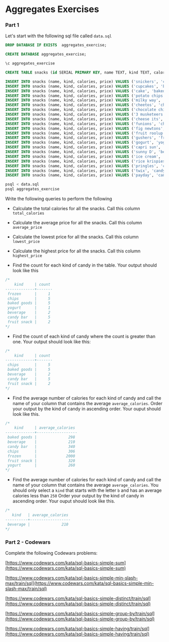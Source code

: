 # Aggregates Exercises

### Part 1

Let's start with the following sql file called `data.sql`

```sql
DROP DATABASE IF EXISTS  aggregates_exercise;

CREATE DATABASE aggregates_exercise;

\c aggregates_exercise

CREATE TABLE snacks (id SERIAL PRIMARY KEY, name TEXT, kind TEXT, calories INTEGER, price REAL);

INSERT INTO snacks (name, kind, calories, price) VALUES ('snickers', 'candy bar', 300, 2.99);
INSERT INTO snacks (name, kind, calories, price) VALUES ('cupcakes', 'baked goods', 260, 2.49);
INSERT INTO snacks (name, kind, calories, price) VALUES ('cake', 'baked goods', 400, 3.99);
INSERT INTO snacks (name, kind, calories, price) VALUES ('potato chips', 'chips', 500, 4.99);
INSERT INTO snacks (name, kind, calories, price) VALUES ('milky way', 'candy bar', 220, 7.99);
INSERT INTO snacks (name, kind, calories, price) VALUES ('cheetos', 'chips', 250, 11.99);
INSERT INTO snacks (name, kind, calories, price) VALUES ('chocolate chip cookie', 'baked goods', 290, 2.89);
INSERT INTO snacks (name, kind, calories, price) VALUES ('3 musketeers', 'candy bar', 230, 1.99);
INSERT INTO snacks (name, kind, calories, price) VALUES ('cheese its', 'chips', 100, 0.99);
INSERT INTO snacks (name, kind, calories, price) VALUES ('funions', 'chips', 280, 2.39);
INSERT INTO snacks (name, kind, calories, price) VALUES ('fig newtons', 'baked goods', 240, 3.99);
INSERT INTO snacks (name, kind, calories, price) VALUES ('fruit roolup', 'fruit snack', 420, 5.39);
INSERT INTO snacks (name, kind, calories, price) VALUES ('gushers', 'fruit snack', 220, 3.38);
INSERT INTO snacks (name, kind, calories, price) VALUES ('gogurt', 'yogurt', 260, 5.32);
INSERT INTO snacks (name, kind, calories, price) VALUES ('capri sun', 'beverage', 300, 1.49);
INSERT INTO snacks (name, kind, calories, price) VALUES ('sunny D', 'beverage', 120, 3.99);
INSERT INTO snacks (name, kind, calories, price) VALUES ('ice cream', 'frozen', 2000, 5.29);
INSERT INTO snacks (name, kind, calories, price) VALUES ('rice krispies', 'baked goods', 300, 1.99);
INSERT INTO snacks (name, kind, calories, price) VALUES ('pringles', 'chips', 400, 2.39);
INSERT INTO snacks (name, kind, calories, price) VALUES ('twix', 'candy bar', 450, 2.90);
INSERT INTO snacks (name, kind, calories, price) VALUES ('payday', 'candy bar', 500, 2.39);
```


```sh
psql < data.sql
psql aggregates_exercise
```

Write the following queries to perform the following

- Calculate the total calories for all the snacks. Call this column `total_calories`

- Calculate the average price for all the snacks. Call this column `average_price`

- Calculate the lowest price for all the snacks. Call this column `lowest_price`

- Calculate the highest price for all the snacks. Call this column `highest_price`

- Find the count for each kind of candy in the table. Your output should look like this 

```sql
/*
    kind     | count 
-------------+-------
 frozen      |     1
 chips       |     5
 baked goods |     5
 yogurt      |     1
 beverage    |     2
 candy bar   |     5
 fruit snack |     2
*/
```

- Find the count of each kind of candy where the count is greater than one. Your output should look like this:

```sql
/*
    kind     | count 
-------------+-------
 chips       |     5
 baked goods |     5
 beverage    |     2
 candy bar   |     5
 fruit snack |     2
*/
```

- Find the average number of calories for each kind of candy and call the name of your column that contains the average `average_calories`. Order your output by the kind of candy in ascending order. Your ouput should look like this.


```sql
/*
    kind     | average_calories 
-------------+------------------
 baked goods |              298
 beverage    |              210
 candy bar   |              340
 chips       |              306
 frozen      |             2000
 fruit snack |              320
 yogurt      |              260
*/
```

- Find the average number of calories for each kind of candy and call the name of your column that contains the average `average_calories`. You should only select a `kind` that starts with the letter `b` and has an average calories less than `250` Order your output by the kind of candy in ascending order. Your ouput should look like this.


```sql
/*
   kind   | average_calories 
----------+------------------
 beverage |              210
*/
```

### Part 2 - Codewars

Complete the following Codewars problems:

[https://www.codewars.com/kata/sql-basics-simple-sum](https://www.codewars.com/kata/sql-basics-simple-sum)

[https://www.codewars.com/kata/sql-basics-simple-min-slash-max/train/sql](https://www.codewars.com/kata/sql-basics-simple-min-slash-max/train/sql)

[https://www.codewars.com/kata/sql-basics-simple-distinct/train/sql](https://www.codewars.com/kata/sql-basics-simple-distinct/train/sql)

[https://www.codewars.com/kata/sql-basics-simple-group-by/train/sql](https://www.codewars.com/kata/sql-basics-simple-group-by/train/sql)

[https://www.codewars.com/kata/sql-basics-simple-having/train/sql](https://www.codewars.com/kata/sql-basics-simple-having/train/sql)
